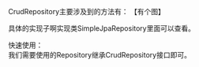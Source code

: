 CrudRepository主要涉及到的方法有： 
【有个图】  

 具体的实现子啊实现类SimpleJpaRepository里面可以查看。  

 快速使用：  
 我们需要使用的Repository继承CrudRepository接口即可。  
 
